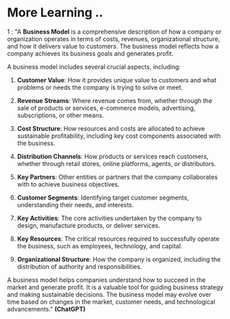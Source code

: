 # More Learning ..

1 : "A **Business Model** is a comprehensive description of how a company or organization operates in terms of costs, revenues, organizational structure, and how it delivers value to customers. The business model reflects how a company achieves its business goals and generates profit.

A business model includes several crucial aspects, including:

1. **Customer Value**: How it provides unique value to customers and what problems or needs the company is trying to solve or meet.

2. **Revenue Streams**: Where revenue comes from, whether through the sale of products or services, e-commerce models, advertising, subscriptions, or other means.

3. **Cost Structure**: How resources and costs are allocated to achieve sustainable profitability, including key cost components associated with the business.

4. **Distribution Channels**: How products or services reach customers, whether through retail stores, online platforms, agents, or distributors.

5. **Key Partners**: Other entities or partners that the company collaborates with to achieve business objectives.

6. **Customer Segments**: Identifying target customer segments, understanding their needs, and interests.

7. **Key Activities**: The core activities undertaken by the company to design, manufacture products, or deliver services.

8. **Key Resources**: The critical resources required to successfully operate the business, such as employees, technology, and capital.

9. **Organizational Structure**: How the company is organized, including the distribution of authority and responsibilities.

A business model helps companies understand how to succeed in the market and generate profit. It is a valuable tool for guiding business strategy and making sustainable decisions. The business model may evolve over time based on changes in the market, customer needs, and technological advancements." **(ChatGPT)**
